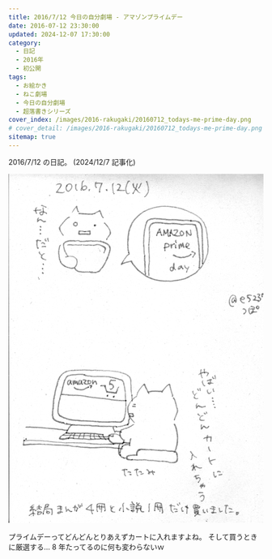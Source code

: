 ```yaml
---
title: 2016/7/12 今日の自分劇場 - アマゾンプライムデー
date: 2016-07-12 23:30:00
updated: 2024-12-07 17:30:00
category:
  - 日記
  - 2016年
  - 初公開
tags:
  - お絵かき
  - ねこ劇場
  - 今日の自分劇場
  - 超落書きシリーズ
cover_index: /images/2016-rakugaki/20160712_todays-me-prime-day.png
# cover_detail: /images/2016-rakugaki/20160712_todays-me-prime-day.png
sitemap: true
---
```


2016/7/12 の日記。 (2024/12/7 記事化)

![](/images/2016-rakugaki/20160712_todays-me-prime-day.png)


プライムデーってどんどんとりあえずカートに入れますよね。
そして買うときに厳選する…
8 年たってるのに何も変わらないｗ